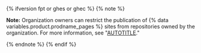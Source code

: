 {% ifversion fpt or ghes or ghec %}
{% note %}

**Note:** Organization owners can restrict the publication of {% data variables.product.prodname_pages %} sites from repositories owned by the organization. For more information, see "[AUTOTITLE](/organizations/managing-organization-settings/managing-the-publication-of-github-pages-sites-for-your-organization)."

{% endnote %}
{% endif %}
